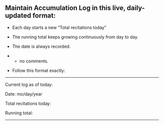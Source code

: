 ## Maintain Accumulation Log in this live, daily-updated format:

* Each day starts a new “Total recitations today”

* The running total keeps growing continuously from day to day.

* The date is always recorded.

* * no comments.

* Follow this format exactly:

 

---


Current log as of today:

Date: mo/day/year

Total recitations today: 

Running total: 

---
